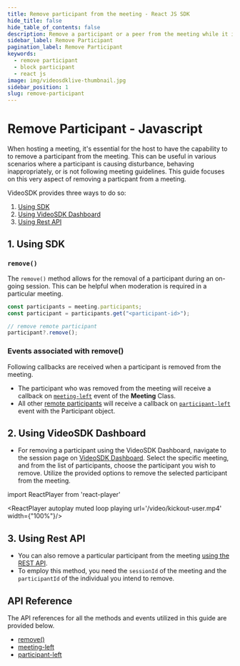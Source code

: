 ```yaml
---
title: Remove participant from the meeting - React JS SDK
hide_title: false
hide_table_of_contents: false
description: Remove a participant or a peer from the meeting while it is still in progress. It helps in meeting moderation.
sidebar_label: Remove Participant
pagination_label: Remove Participant
keywords:
  - remove participant
  - block participant 
  - react js
image: img/videosdklive-thumbnail.jpg
sidebar_position: 1
slug: remove-participant
---
```


# Remove Participant - Javascript

When hosting a meeting, it's essential for the host to have the capability to to remove a participant from the meeting. This can be useful in various scenarios where a participant is causing disturbance, behaving inappropriately, or is not following meeting guidelines. This guide focuses on this very aspect of removing a particpant from a meeting.

VideoSDK provides three ways to do so:

1. [Using SDK](#1-using-sdk)
2. [Using VideoSDK Dashboard](#2-using-videosdk-dashboard)
3. [Using Rest API](#3-using-rest-api)

## 1. Using SDK

### `remove()`

The `remove()` method allows for the removal of a participant during an on-going session. This can be helpful when moderation is required in a particular meeting.

```js
const participants = meeting.participants;
const participant = participants.get("<participant-id>");

// remove remote participant
participant?.remove();
```

### Events associated with remove()

Following callbacks are received when a participant is removed from the meeting.

- The participant who was removed from the meeting will receive a callback on [`meeting-left`](/javascript/api/sdk-reference/meeting-class/events#meeting-left) event of the **Meeting** Class.
- All other [remote participants](../concept-and-architecture#2-participant) will receive a callback on [`participant-left`](/javascript/api/sdk-reference/meeting-class/events#participant-left) event with the Participant object.

## 2. Using VideoSDK Dashboard

- For removing a participant using the VideoSDK Dashboard, navigate to the session page on [VideoSDK Dashboard](https://app.videosdk.live/meetings/sessions). Select the specific meeting, and from the list of participants, choose the participant you wish to remove. Utilize the provided options to remove the selected participant from the meeting.

import ReactPlayer from 'react-player'

<div style={{textAlign: 'center'}}>

<ReactPlayer autoplay muted loop playing url='/video/kickout-user.mp4' width={"100%"}/>

</div>

## 3. Using Rest API

- You can also remove a particular participant from the meeting [using the REST API](/api-reference/realtime-communication/remove-participant).
- To employ this method, you need the `sessionId` of the meeting and the `participantId` of the individual you intend to remove.

## API Reference

The API references for all the methods and events utilized in this guide are provided below.

- [remove()](/javascript/api/sdk-reference/participant-class/methods#remove)
- [meeting-left](/javascript/api/sdk-reference/meeting-class/events#meeting-left)
- [participant-left](/javascript/api/sdk-reference/meeting-class/events#participant-left)
